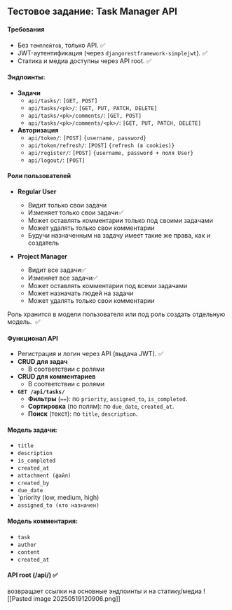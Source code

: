## Тестовое задание: Task Manager API
#### Требования
- Без `темплейтов`, только API. ✅
- JWT-аутентификация (через `djangorestframework-simplejwt`). ✅
- Статика и медиа доступны через API root. ✅

#### Эндпоинты:
- **Задачи**
	- `api/tasks/`: `[GET, POST]`
	- `api/tasks/<pk>/`: `[GET, PUT, PATCH, DELETE]`
	- `api/tasks/<pk>/comments/`: `[GET, POST]`
	- `api/tasks/<pk>/comments/<pk>/`: `[GET, PUT, PATCH, DELETE]`
- **Авторизация**
	- `api/token/`: `[POST]` `{username, password}`
	- `api/token/refresh/`: `[POST]` `{refresh (в cookies)}`
	- `api/register/`: `[POST]` `{username, password + поля User}`
	- `api/logout/`: `[POST]`
#### Роли пользователей
- **Regular User**
	- Видит только свои задачи
	- Изменяет только свои задачи✅
	- Может оставлять комментарии только под своими задачами
	- Может удалять только свои комментарии
	- Будучи назначенным на задачу имеет такие же права, как и создатель

- **Project Manager**
	- Видит все задачи✅
	- Изменяет все задачи✅
	- Может оставлять комментарии под всеми задачами
	- Может назначать людей на задачи
	- Может удалять только свои комментарии

Роль хранится в модели пользователя или под роль создать отдельную модель.  ✅

#### Функционал API
- Регистрация и логин через API (выдача JWT). ✅
- **CRUD для задач**
	- В соответствии с ролями
- **CRUD для комментариев**
	- В соответствии с ролями
- **`GET /api/tasks/`**
	- **Фильтры** (`==`): по `priority`, `assigned_to`, `is_completed`.
	- **Сортировка** (по полям): по `due_date`, `created_at`.
	- **Поиск** (текст): по `title`, `description`.

#### Модель задачи:
- `title`
- `description`
- `is_completed`
- `created_at`
- `attachment (файл)`
- `created_by`
- `due_date`
- `priority (low, medium, high)
- `assigned_to (кто назначен)`
#### Модель комментария:
- `task`
- `author`
- `content`
- `created_at`
#### API root (/api/) ✅
возвращает ссылки на основные эндпоинты и на статику/медиа
![[Pasted image 20250519120906.png]]